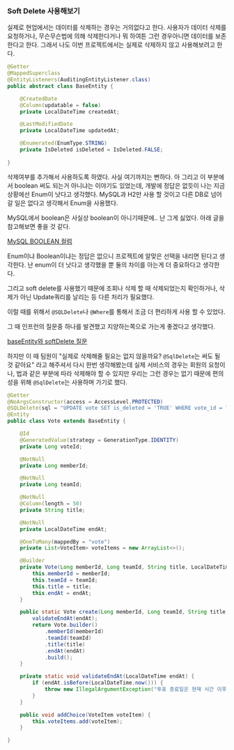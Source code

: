 ### Soft Delete 사용해보기
실제로 현업에서는 데이터를 삭제하는 경우는 거의없다고 한다. 사용자가 데이터 삭제를 요청하거나, 무슨무슨법에 의해 삭제한다거나 뭐 하여튼 그런 경우아니면 데이터를 보존한다고 한다. 그래서 나도 이번 프로젝트에서는 실제로 삭제하지 않고 사용해보려고 한다.

```java
@Getter
@MappedSuperclass
@EntityListeners(AuditingEntityListener.class)
public abstract class BaseEntity {

    @CreatedDate
    @Column(updatable = false)
    private LocalDateTime createdAt;

    @LastModifiedDate
    private LocalDateTime updatedAt;

    @Enumerated(EnumType.STRING)
    private IsDeleted isDeleted = IsDeleted.FALSE;
    
}
```

삭제여부를 추가해서 사용하도록 하였다. 사실 여기까지는 뻔하다. 아 그리고 이 부분에서 boolean 써도 되는거 아니냐는 이야기도 있었는데, 개발에 정답은 없듯이 나는 지금 상황에선 Enum이 낫다고 생각했다.
MySQL과 H2만 사용 할 것이고 다른 DB로 넘어갈 일은 없다고 생각해서 Enum을 사용했다.

MySQL에서 boolean은 사실상 boolean이 아니기때문에.. 난 그게 싫었다. 아래 글을 참고해보면 좋을 것 같다.

[MySQL BOOLEAN 컬럼](https://medium.com/daangn/mysql-boolean-%EC%BB%AC%EB%9F%BC-7abd9b35c664)

Enum이냐 Boolean이냐는 정답은 없으니 프로젝트에 알맞은 선택을 내리면 된다고 생각한다. 난 enum이 더 낫다고 생각했을 뿐 둘의 차이를 아는게 더 중요하다고 생각한다.

그리고 soft delete를 사용했기 때문에 조회나 삭제 할 때 삭제되었는지 확인하거나, 삭제가 아닌 Update쿼리를 날리는 등 다른 처리가 필요했다.

이럴 때를 위해서 `@SQLDelete`나 `@Where`를 통해서 조금 더 편리하게 사용 할 수 있었다.

그 때 인프런의 질문중 하나를 발견했고 지양하는쪽으로 가는게 좋겠다고 생각했다.

[baseEntity와 softDelete 질문](https://www.inflearn.com/community/questions/304378/baseentity%EC%99%80-softdelete-%EC%A7%88%EB%AC%B8)

하지만 이 때 팀원이 "실제로 삭제해줄 필요는 없지 않을까요? `@SqlDelete`는 써도 될 것 같아요" 라고 해주셔서 다시 한번 생각해봤는데 실제 서비스의 경우는 회원의 요청이나, 법과 같은 부분에 따라 삭제해야 할 수 있지만 우리는 그런 경우는 없기 때문에 편의성을 위해 `@SqlDelete`는 사용하며 가기로 했다.

```java
@Getter
@NoArgsConstructor(access = AccessLevel.PROTECTED)
@SQLDelete(sql = "UPDATE vote SET is_deleted = 'TRUE' WHERE vote_id = ?")
@Entity
public class Vote extends BaseEntity {

    @Id
    @GeneratedValue(strategy = GenerationType.IDENTITY)
    private Long voteId;

    @NotNull
    private Long memberId;

    @NotNull
    private Long teamId;

    @NotNull
    @Column(length = 50)
    private String title;

    @NotNull
    private LocalDateTime endAt;

    @OneToMany(mappedBy = "vote")
    private List<VoteItem> voteItems = new ArrayList<>();

    @Builder
    private Vote(Long memberId, Long teamId, String title, LocalDateTime endAt) {
        this.memberId = memberId;
        this.teamId = teamId;
        this.title = title;
        this.endAt = endAt;
    }

    public static Vote create(Long memberId, Long teamId, String title, LocalDateTime endAt) {
        validateEndAt(endAt);
        return Vote.builder()
            .memberId(memberId)
            .teamId(teamId)
            .title(title)
            .endAt(endAt)
            .build();
    }

    private static void validateEndAt(LocalDateTime endAt) {
        if (endAt.isBefore(LocalDateTime.now())) {
            throw new IllegalArgumentException("투표 종료일은 현재 시간 이후여야 합니다.");
        }
    }

    public void addChoice(VoteItem voteItem) {
        this.voteItems.add(voteItem);
    }

}
```